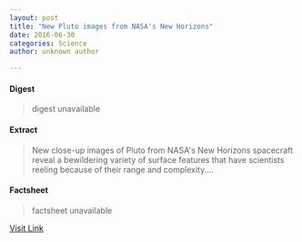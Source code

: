 ```yaml
---
layout: post
title: "New Pluto images from NASA's New Horizons"
date: 2016-06-30
categories: Science
author: unknown author

---
```



#### Digest
>digest unavailable

#### Extract
>New close-up images of Pluto from NASA's New Horizons spacecraft reveal a bewildering variety of surface features that have scientists reeling because of their range and complexity....

#### Factsheet
>factsheet unavailable

[Visit Link](http://phys.org/news/2015-09-pluto-images-nasa-horizons.html)


